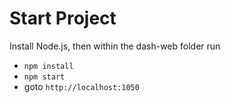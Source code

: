 # Start Project
Install Node.js, then within the dash-web folder run

* `npm install`
* `npm start`
* goto `http://localhost:1050`
